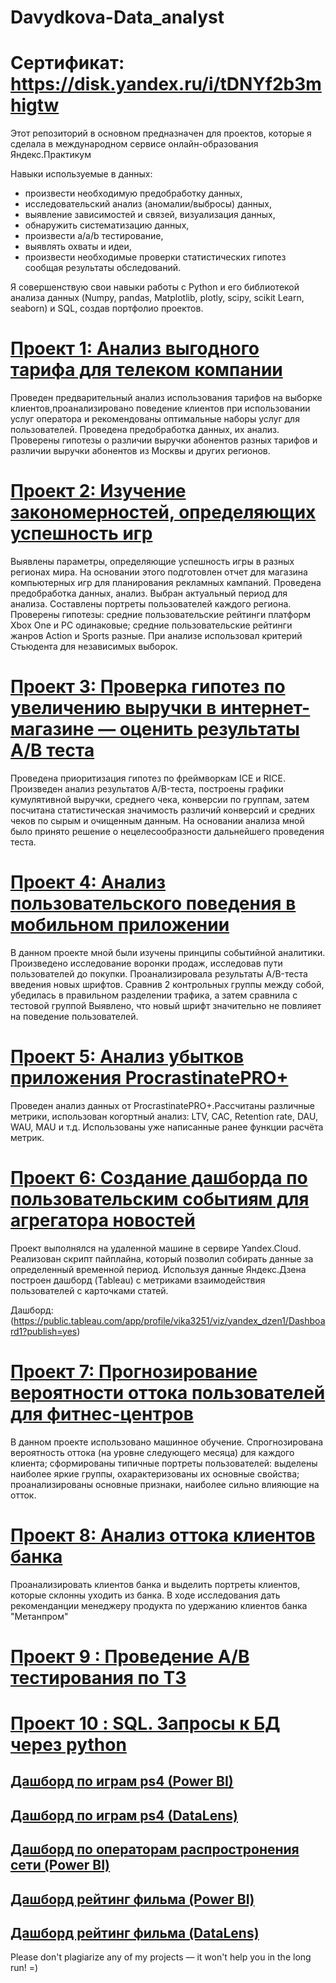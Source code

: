 # Davydkova-Data_analyst
# Сертификат: https://disk.yandex.ru/i/tDNYf2b3mhigtw
Этот репозиторий в основном предназначен для проектов, которые я сделала в  международном сервисе онлайн-образования Яндекс.Практикум  

Навыки используемые в данных:
- произвести необходимую предобработку данных,
- исследовательский анализ (аномалии/выбросы) данных,
- выявление зависимостей и связей, визуализация данных,
- обнаружить систематизацию данных,
- произвести а/a/b тестирование,
- выявлять охваты и идеи, 
- произвести необходимые проверки статистических гипотез сообщая результаты обследований.

 Я совершенствую свои навыки работы с Python и его библиотекой анализа данных (Numpy, pandas, Matplotlib, plotly, scipy, scikit Learn, seaborn) и SQL, создав портфолио проектов.
 
# [Проект 1: Анализ выгодного тарифа для телеком компании](https://github.com/Davydkova/Davydkova-Data_analyst/tree/main/project1)

Проведен предварительный анализ использования тарифов на выборке клиентов,проанализировано поведение клиентов при использовании услуг оператора и рекомендованы оптимальные наборы услуг для пользователей. Проведена предобработка данных, их анализ. Проверены гипотезы о различии выручки абонентов разных тарифов и
различии выручки абонентов из Москвы и других регионов.

# [Проект 2: Изучение закономерностей, определяющих успешность игр](https://github.com/Davydkova/Davydkova-Data_analyst/tree/main/project2)

Выявлены параметры, определяющие успешность игры в разных регионах мира. На основании этого подготовлен отчет для магазина компьютерных игр для планирования
рекламных кампаний. Проведена предобработка данных, анализ. Выбран актуальный период для анализа. Составлены портреты пользователей каждого региона. Проверены
гипотезы: 
средние пользовательские рейтинги платформ Xbox One и PC одинаковые;
средние пользовательские рейтинги жанров Action и Sports разные.
При анализе использовал критерий Стьюдента для независимых выборок.

# [Проект 3: Проверка гипотез по увеличению выручки в интернет-магазине — оценить результаты A/B теста](https://github.com/Davydkova/Davydkova-Data_analyst/tree/main/project3)

Проведена приоритизация гипотез по фреймворкам ICE и RICE. Произведен анализ результатов A/B-теста, построены графики кумулятивной выручки, среднего чека,
конверсии по группам, затем посчитана статистическая значимость различий конверсий и средних чеков по сырым и очищенным данным. На основании анализа мной было
принято решение о нецелесообразности дальнейшего проведения теста.

# [Проект 4: Анализ пользовательского поведения в мобильном приложении](https://github.com/Davydkova/Davydkova-Data_analyst/tree/main/project4)

В данном проекте мной были изучены принципы событийной аналитики. Произведено исследование воронки продаж, исследовав пути пользователей до покупки. Проанализировала
результаты A/B-теста введения новых шрифтов. Сравнив 2 контрольных группы между собой, убедилась в правильном разделении трафика, а затем сравнила с тестовой группой
Выявлено, что новый шрифт значительно не повлияет на поведение пользователей.

# [Проект 5: Анализ убытков приложения ProcrastinatePRO+](https://github.com/Davydkova/Davydkova-Data_analyst/tree/main/project5)

Проведен анализ данных от ProcrastinatePRO+.Рассчитаны различные метрики, использован когортный анализ: LTV, CAC, Retention rate, DAU, WAU, MAU и т.д. 
Использованы уже написанные ранее функции расчёта метрик. 

# [Проект 6:  Создание дашборда по пользовательским событиям для агрегатора новостей](https://github.com/Davydkova/Davydkova-Data_analyst/tree/main/project6 )

Проект выполнялся на удаленной машине в сервире  Yandex.Cloud. Реализован скрипт пайплайна, который позволил собирать данные за определенный временной период.  Используя данные Яндекс.Дзена построен дашборд (Tableau) с метриками взаимодействия пользователей с карточками статей. 

Дашборд: (https://public.tableau.com/app/profile/vika3251/viz/yandex_dzen1/Dashboard1?publish=yes)

# [Проект 7: Прогнозирование вероятности оттока пользователей для фитнес-центров](https://github.com/Davydkova/Davydkova-Data_analyst/tree/main/project%207)

В данном проекте использовано машинное обучение. Спрогнозирована вероятность оттока (на уровне следующего месяца) для каждого клиента; 
сформированы типичные портреты пользователей: выделены наиболее яркие группы, охарактеризованы их основные свойства; 
проанализированы основные признаки, наиболее сильно влияющие на отток.

# [Проект 8: Анализ оттока клиентов банка](https://github.com/Davydkova/Davydkova-Data_analyst/tree/main/churn_bank)

Проанализировать клиентов банка и выделить портреты клиентов, которые склонны уходить из банка. В ходе исследования дать рекоменданции менеджеру продукта по удержанию клиентов банка "Метанпром"

# [Проект 9 : Проведение А/В тестирования по ТЗ](https://github.com/Davydkova/Davydkova-Data_analyst/tree/main/a_b%20test_final%20project) 

# [Проект 10 : SQL. Запросы к БД через python](https://github.com/Davydkova/Davydkova-Data_analyst/tree/main/sql_project)

## [Дашборд по играм ps4 (Power BI)](https://disk.yandex.ru/i/XEICPQw70C_NZg) 
## [Дашборд по играм ps4 (DataLens)](https://datalens.yandex/os3tbyh7rz52f)

## [Дашборд по операторам распростронения сети (Power BI)](https://disk.yandex.ru/i/oDxiS7pca1EyXQ) 

## [Дашборд рейтинг фильма (Power BI)](https://disk.yandex.ru/d/Yp6SSc1z2Tp-aw)
## [Дашборд рейтинг фильма (DataLens)](https://datalens.yandex/osa8w8e03r4uf)

Please don't plagiarize any of my projects — it won't help you in the long run! =)
